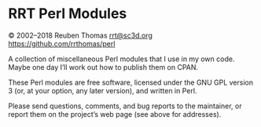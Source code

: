 # RRT Perl Modules

© 2002–2018 Reuben Thomas <rrt@sc3d.org>
https://github.com/rrthomas/perl

A collection of miscellaneous Perl modules that I use in my own code. Maybe
one day I’ll work out how to publish them on CPAN.

These Perl modules are free software, licensed under the GNU GPL version 3
(or, at your option, any later version), and written in Perl.

Please send questions, comments, and bug reports to the maintainer, or
report them on the project’s web page (see above for addresses).
